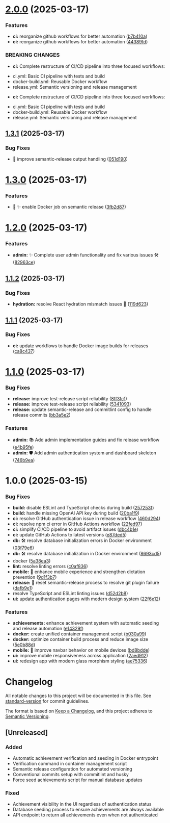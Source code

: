 # [2.0.0](https://github.com/lindehoff/SpellBuddy/compare/v1.3.1...v2.0.0) (2025-03-17)


### Features

* **ci:** reorganize github workflows for better automation ([b7b410a](https://github.com/lindehoff/SpellBuddy/commit/b7b410a577103c25ae2927802a0201402085d70e))
* **ci:** reorganize github workflows for better automation ([44389fd](https://github.com/lindehoff/SpellBuddy/commit/44389fdbfd6a868691eb6ee23635b640b023a267))


### BREAKING CHANGES

* **ci:** Complete restructure of CI/CD pipeline into three focused workflows:
- ci.yml: Basic CI pipeline with tests and build
- docker-build.yml: Reusable Docker workflow
- release.yml: Semantic versioning and release management
* **ci:** Complete restructure of CI/CD pipeline into three focused workflows:
- ci.yml: Basic CI pipeline with tests and build
- docker-build.yml: Reusable Docker workflow
- release.yml: Semantic versioning and release management

## [1.3.1](https://github.com/lindehoff/SpellBuddy/compare/v1.3.0...v1.3.1) (2025-03-17)


### Bug Fixes

* 🐛 improve semantic-release output handling ([051d190](https://github.com/lindehoff/SpellBuddy/commit/051d19040725e0af45aeacf84bf7ef3af1b7d2bc))

# [1.3.0](https://github.com/lindehoff/SpellBuddy/compare/v1.2.0...v1.3.0) (2025-03-17)


### Features

* 🚀 ✨ enable Docker job on semantic release ([3fb2d87](https://github.com/lindehoff/SpellBuddy/commit/3fb2d87d4203199579aedbc7cd87d5ad228f2954))

# [1.2.0](https://github.com/lindehoff/SpellBuddy/compare/v1.1.2...v1.2.0) (2025-03-17)


### Features

* **admin:** ✨ Complete user admin functionality and fix various issues 🛠️ ([82963ce](https://github.com/lindehoff/SpellBuddy/commit/82963ced27f8000ff09f1407daff869949f681f6))

## [1.1.2](https://github.com/lindehoff/SpellBuddy/compare/v1.1.1...v1.1.2) (2025-03-17)


### Bug Fixes

* **hydration:** resolve React hydration mismatch issues 🔧 ([119d623](https://github.com/lindehoff/SpellBuddy/commit/119d6231c1efda30a1cd30e58aca6ed97d70fd87))

## [1.1.1](https://github.com/lindehoff/SpellBuddy/compare/v1.1.0...v1.1.1) (2025-03-17)


### Bug Fixes

* **ci:** update workflows to handle Docker image builds for releases ([ca8c437](https://github.com/lindehoff/SpellBuddy/commit/ca8c4375e35ba2388c26915f3aafeb500e2fbe81))

# [1.1.0](https://github.com/lindehoff/SpellBuddy/compare/v1.0.0...v1.1.0) (2025-03-17)


### Bug Fixes

* **release:** improve test-release script reliability ([8ff3fc1](https://github.com/lindehoff/SpellBuddy/commit/8ff3fc13e35022020e7d5ed3d1f99b0079cc69e5))
* **release:** improve test-release script reliability ([5341093](https://github.com/lindehoff/SpellBuddy/commit/5341093181897b9fdd16027dfde02db5511ac318))
* **release:** update semantic-release and commitlint config to handle release commits ([bb3a5e2](https://github.com/lindehoff/SpellBuddy/commit/bb3a5e2880b54c71b449d3353a42b99ffde44a2f))


### Features

* **admin:** 📚 Add admin implementation guides and fix release workflow ([e4b95fe](https://github.com/lindehoff/SpellBuddy/commit/e4b95fe23fa47bb58ac17c6550f32b4d98487c40))
* **admin:** 🛡️ Add admin authentication system and dashboard skeleton ([746b9ea](https://github.com/lindehoff/SpellBuddy/commit/746b9eac45821f138b149bf640e1cad9997478d5))

# 1.0.0 (2025-03-15)


### Bug Fixes

* **build:** disable ESLint and TypeScript checks during build ([257253f](https://github.com/lindehoff/SpellBuddy/commit/257253f822788e930f88dacc6d88ed7bea643a21))
* **build:** handle missing OpenAI API key during build ([20ba1f9](https://github.com/lindehoff/SpellBuddy/commit/20ba1f9c32379879f09ccc96d5579d45a8bc673d))
* **ci:** resolve GitHub authentication issue in release workflow ([460d294](https://github.com/lindehoff/SpellBuddy/commit/460d294258b8d7814853b6a787400933ec30cead))
* **ci:** resolve npm ci error in GitHub Actions workflow ([22fed97](https://github.com/lindehoff/SpellBuddy/commit/22fed9792109b53255d12e68c0996b2914866c19))
* **ci:** simplify CI/CD pipeline to avoid artifact issues ([dbc4b1e](https://github.com/lindehoff/SpellBuddy/commit/dbc4b1ecf6dda2b4af9880b982b21f41e236c485))
* **ci:** update GitHub Actions to latest versions ([e87ded5](https://github.com/lindehoff/SpellBuddy/commit/e87ded5cc65e44510da23fd6f5c9eb0edac20616))
* **db:** 🛠️ resolve database initialization errors in Docker environment ([03f79e6](https://github.com/lindehoff/SpellBuddy/commit/03f79e6381730f690cbf99b1439ebdf66340c28c))
* **db:** 🛠️ resolve database initialization in Docker environment ([8693cd5](https://github.com/lindehoff/SpellBuddy/commit/8693cd509afa999395a370f4502866d7f10ba5e0))
* docker ([5a38ea3](https://github.com/lindehoff/SpellBuddy/commit/5a38ea3e34cedc3c7124541cd0ed602f901aa518))
* **lint:** resolve linting errors ([c0af836](https://github.com/lindehoff/SpellBuddy/commit/c0af836227feb7b6256f3990d39318adac281634))
* **mobile:** 📱 enhance mobile experience and strengthen dictation prevention ([9d1f3b7](https://github.com/lindehoff/SpellBuddy/commit/9d1f3b73b19951a9b786351471c042e52b9f8365))
* **release:** 🔄 reset semantic-release process to resolve git plugin failure ([dafb9e1](https://github.com/lindehoff/SpellBuddy/commit/dafb9e1fc13a8bd73f17522657943251bac70168))
* resolve TypeScript and ESLint linting issues ([d52d2b8](https://github.com/lindehoff/SpellBuddy/commit/d52d2b8fdb937dbb3672fc7b0c117c69cd51e204))
* **ui:** update authentication pages with modern design system ([22f6e12](https://github.com/lindehoff/SpellBuddy/commit/22f6e12e055c7f3411127206f5559b7ea1ad4021))


### Features

* **achievements:** enhance achievement system with automatic seeding and release automation ([e14329f](https://github.com/lindehoff/SpellBuddy/commit/e14329f1692de933ea916fef6f15dbf5b59559a7))
* **docker:** create unified container management script ([b030a99](https://github.com/lindehoff/SpellBuddy/commit/b030a99891f454f12fc400f3502eb7297d774f15))
* **docker:** optimize container build process and reduce image size ([5e0b88d](https://github.com/lindehoff/SpellBuddy/commit/5e0b88d48e9a8b235782ef5ff0fb2d08dfc3133e))
* **mobile:** 📱 improve navbar behavior on mobile devices ([bd8bdde](https://github.com/lindehoff/SpellBuddy/commit/bd8bdde3314e05e56f64eb18523e577819de49ad))
* **ui:** improve mobile responsiveness across application ([2aed912](https://github.com/lindehoff/SpellBuddy/commit/2aed912ecd323899a1243ccc37ac0b581bce338e))
* **ui:** redesign app with modern glass morphism styling ([ae75336](https://github.com/lindehoff/SpellBuddy/commit/ae75336a2011a2058ce1b460295f98999ad953d4))

# Changelog

All notable changes to this project will be documented in this file. See [standard-version](https://github.com/conventional-changelog/standard-version) for commit guidelines.

The format is based on [Keep a Changelog](https://keepachangelog.com/en/1.0.0/),
and this project adheres to [Semantic Versioning](https://semver.org/spec/v2.0.0.html).

## [Unreleased]

### Added
- Automatic achievement verification and seeding in Docker entrypoint
- Verification command in container management script
- Semantic release configuration for automated versioning
- Conventional commits setup with commitlint and husky
- Force seed achievements script for manual database updates

### Fixed
- Achievement visibility in the UI regardless of authentication status
- Database seeding process to ensure achievements are always available
- API endpoint to return all achievements even when not authenticated
